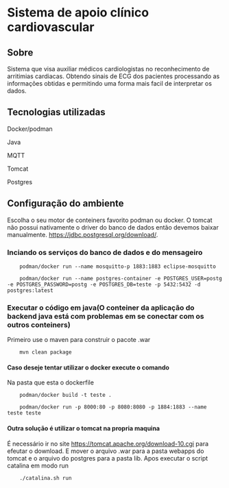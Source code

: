 # Sistema de apoio clínico cardiovascular

## Sobre
Sistema que visa auxiliar médicos cardiologistas no reconhecimento de arritimias cardiacas. Obtendo sinais de ECG dos pacientes processando as informações obtidas e permitindo uma  forma mais facil de interpretar os dados.

## Tecnologias utilizadas
Docker/podman

Java

MQTT

Tomcat

Postgres

## Configuração do ambiente
Escolha o seu motor de conteiners favorito podman ou docker.
O tomcat não possui nativamente o driver do banco de dados então devemos baixar manualmente. https://jdbc.postgresql.org/download/.

### Inciando os serviços do banco de dados e do mensageiro

``` shell
    podman/docker run --name mosquitto-p 1883:1883 eclipse-mosquitto
```
``` shell
    podman/docker run --name postgres-container -e POSTGRES_USER=postg -e POSTGRES_PASSWORD=postg -e POSTGRES_DB=teste -p 5432:5432 -d postgres:latest
```
### Executar o código em java(O conteiner da aplicação do backend java está com problemas em se conectar com os outros conteiners)
Primeiro use o maven para construir o pacote .war
``` shell
    mvn clean package
```
#### Caso deseje tentar utilizar o docker execute o comando
Na pasta que esta o dockerfile
``` shell
    podman/docker build -t teste .
```
``` shell
    podman/docker run -p 8000:80 -p 8080:8080 -p 1884:1883 --name teste teste
```
#### Outra solução é utilizar o tomcat na propria maquina
É necessário ir no site https://tomcat.apache.org/download-10.cgi para efeutar o download. E mover o arquivo .war para a pasta webapps do tomcat e o arquivo do postgres para a pasta lib.
Apos executar o script catalina em modo run
``` shell
    ./catalina.sh run
```
